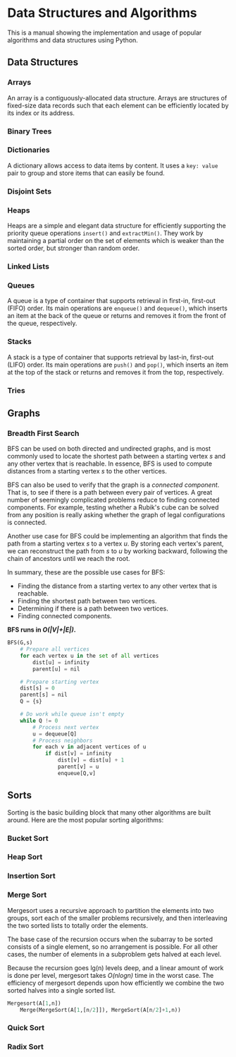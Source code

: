 # Data Structures and Algorithms
This is a manual showing the implementation and usage of popular algorithms and data structures using Python.

## Data Structures
### Arrays
An array is a contiguously-allocated data structure. Arrays are structures of fixed-size data records such that each element can be efficiently located by its index or its address.

### Binary Trees

### Dictionaries
A dictionary allows access to data items by content. It uses a `key: value` pair to group and store items that can easily be found.

### Disjoint Sets

### Heaps
Heaps are a simple and elegant data structure for efficiently supporting the priority queue operations `insert()` and `extractMin()`. They work by maintaining a partial order on the set of elements which is weaker than the sorted order, but stronger than random order.

### Linked Lists

### Queues
A queue is a type of container that supports retrieval in first-in, first-out (FIFO) order. Its main operations are `enqueue()` and `dequeue()`, which inserts an item at the back of the queue or returns and removes it from the front of the queue, respectively.

### Stacks
A stack is a type of container that supports retrieval by last-in, first-out (LIFO) order. Its main operations are `push()` and `pop()`, which inserts an item at the top of the stack or returns and removes it from the top, respectively.

### Tries

## Graphs
### Breadth First Search
BFS can be used on both directed and undirected graphs, and is most commonly used to locate the shortest path between a starting vertex _s_ and any other vertex that is reachable. In essence, BFS is used to compute distances from a starting vertex _s_ to the other vertices.

BFS can also be used to verify that the graph is a _connected component_. That is, to see if there is a path between every pair of vertices. A great number of seemingly complicated problems reduce to finding connected components. For example, testing whether a Rubik's cube can be solved from any position is really asking whether the graph of legal configurations is connected.

Another use case for BFS could be implementing an algorithm that finds the path from a starting vertex _s_ to a vertex _u_. By storing each vertex's parent, we can reconstruct the path from _s_ to _u_ by working backward, following the chain of ancestors until we reach the root.

In summary, these are the possible use cases for BFS:
- Finding the distance from a starting vertex to any other vertex that is reachable.
- Finding the shortest path between two vertices.
- Determining if there is a path between two vertices.
- Finding connected components.

**BFS runs in _O(|V|+|E|)_.**
```python
BFS(G,s)
    # Prepare all vertices
    for each vertex u in the set of all vertices
        dist[u] = infinity
        parent[u] = nil

    # Prepare starting vertex
    dist[s] = 0
    parent[s] = nil
    Q = {s}

    # Do work while queue isn't empty
    while Q != 0
        # Process next vertex
        u = dequeue[Q]
        # Process neighbors
        for each v in adjacent vertices of u
            if dist[v] = infinity
                dist[v] = dist[u] + 1
                parent[v] = u
                enqueue[Q,v]
```

## Sorts
Sorting is the basic building block that many other algorithms are built around. Here are the most popular sorting algorithms:

### Bucket Sort

### Heap Sort

### Insertion Sort

### Merge Sort
Mergesort uses a recursive approach to partition the elements into two groups, sort each of the smaller problems recursively, and then interleaving the two sorted lists to totally order the elements.

The base case of the recursion occurs when the subarray to be sorted consists of a single element, so no arrangement is possible. For all other cases, the number of elements in a subproblem gets halved at each level.

Because the recursion goes lg(n) levels deep, and a linear amount of work is done per level, mergesort takes _O(nlogn)_ time in the worst case. The efficiency of mergesort depends upon how efficiently we combine the two sorted halves into a single sorted list.

```python
Mergesort(A[1,n])
    Merge(MergeSort(A[1,[n/2]]), MergeSort(A[n/2]+1,n))
```

### Quick Sort

### Radix Sort